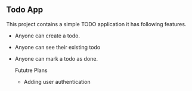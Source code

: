 ## Todo App

This project contains a simple TODO  application it has following features.

- Anyone can create a todo.
- Anyone can see their existing todo
- Anyone can mark a todo as done.


  Fututre Plans
  - Adding user authentication
